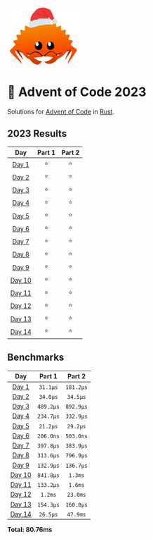 <img src="./.assets/christmas_ferris.png" width="164">

# 🎄 Advent of Code 2023

Solutions for [Advent of Code](https://adventofcode.com/) in [Rust](https://www.rust-lang.org/).

<!--- advent_readme_stars table --->
## 2023 Results

| Day | Part 1 | Part 2 |
| :---: | :---: | :---: |
| [Day 1](https://adventofcode.com/2023/day/1) | ⭐ | ⭐ |
| [Day 2](https://adventofcode.com/2023/day/2) | ⭐ | ⭐ |
| [Day 3](https://adventofcode.com/2023/day/3) | ⭐ | ⭐ |
| [Day 4](https://adventofcode.com/2023/day/4) | ⭐ | ⭐ |
| [Day 5](https://adventofcode.com/2023/day/5) | ⭐ | ⭐ |
| [Day 6](https://adventofcode.com/2023/day/6) | ⭐ | ⭐ |
| [Day 7](https://adventofcode.com/2023/day/7) | ⭐ | ⭐ |
| [Day 8](https://adventofcode.com/2023/day/8) | ⭐ | ⭐ |
| [Day 9](https://adventofcode.com/2023/day/9) | ⭐ | ⭐ |
| [Day 10](https://adventofcode.com/2023/day/10) | ⭐ | ⭐ |
| [Day 11](https://adventofcode.com/2023/day/11) | ⭐ | ⭐ |
| [Day 12](https://adventofcode.com/2023/day/12) | ⭐ | ⭐ |
| [Day 13](https://adventofcode.com/2023/day/13) | ⭐ | ⭐ |
| [Day 14](https://adventofcode.com/2023/day/14) | ⭐ | ⭐ |
<!--- advent_readme_stars table --->

<!--- benchmarking table --->
## Benchmarks

| Day | Part 1 | Part 2 |
| :---: | :---: | :---:  |
| [Day 1](./src/bin/01.rs) | `31.1µs` | `181.2µs` |
| [Day 2](./src/bin/02.rs) | `34.0µs` | `34.5µs` |
| [Day 3](./src/bin/03.rs) | `489.2µs` | `892.9µs` |
| [Day 4](./src/bin/04.rs) | `234.7µs` | `332.9µs` |
| [Day 5](./src/bin/05.rs) | `21.2µs` | `29.2µs` |
| [Day 6](./src/bin/06.rs) | `206.0ns` | `503.0ns` |
| [Day 7](./src/bin/07.rs) | `397.8µs` | `383.9µs` |
| [Day 8](./src/bin/08.rs) | `313.6µs` | `796.9µs` |
| [Day 9](./src/bin/09.rs) | `132.9µs` | `136.7µs` |
| [Day 10](./src/bin/10.rs) | `841.8µs` | `1.3ms` |
| [Day 11](./src/bin/11.rs) | `133.2µs` | `1.6ms` |
| [Day 12](./src/bin/12.rs) | `1.2ms` | `23.0ms` |
| [Day 13](./src/bin/13.rs) | `154.3µs` | `160.8µs` |
| [Day 14](./src/bin/14.rs) | `26.5µs` | `47.9ms` |

**Total: 80.76ms**
<!--- benchmarking table --->
